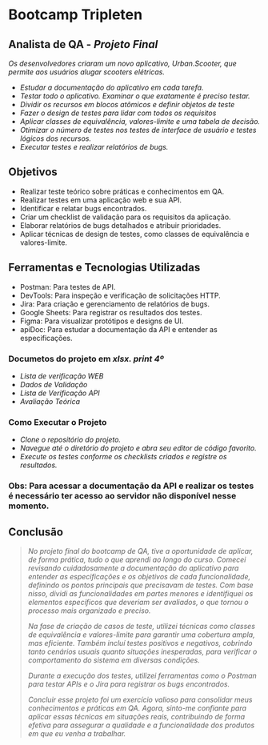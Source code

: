 # Bootcamp Tripleten 
   ## Analista de QA - *Projeto Final*

*Os desenvolvedores criaram um novo aplicativo, Urban.Scooter, que permite aos usuários alugar scooters elétricas.*

- *Estudar a documentação do aplicativo em cada tarefa.*
- *Testar todo o aplicativo. Examinar o que exatamente é preciso testar.*
- *Dividir os recursos em blocos atômicos e definir objetos de teste*
- *Fazer o design de testes para lidar com todos os requisitos*
- *Aplicar classes de equivalência, valores-limite e uma tabela de decisão.*
- *Otimizar o número de testes nos testes de interface de usuário e testes lógicos dos recursos.*
- *Executar testes e realizar relatórios de bugs.*

## Objetivos

- Realizar teste teórico sobre práticas e conhecimentos em QA.
- Realizar testes em uma aplicação web e sua API.
- Identificar e relatar bugs encontrados.
- Criar um checklist de validação para os requisitos da aplicação.
- Elaborar relatórios de bugs detalhados e atribuir prioridades.
- Aplicar técnicas de design de testes, como classes de equivalência e valores-limite.

## Ferramentas e Tecnologias Utilizadas

- Postman: Para testes de API.
- DevTools: Para inspeção e verificação de solicitações HTTP.
- Jira: Para criação e gerenciamento de relatórios de bugs.
- Google Sheets: Para registrar os resultados dos testes.
- Figma: Para visualizar protótipos e designs de UI.
- apiDoc: Para estudar a documentação da API e entender as especificações.

### Documetos do projeto em *xlsx. print 4º*

- *Lista de verificação WEB*
- *Dados de Validação*
- *Lista de Verificação API*
- *Avaliação Teórica*

### Como Executar o Projeto

- *Clone o repositório do projeto.*
- *Navegue até o diretório do projeto e abra seu editor de código favorito.*
- *Execute os testes conforme os checklists criados e registre os resultados.*

### Obs: Para acessar a documentação da API e realizar os testes é necessário ter acesso ao servidor não disponível nesse momento.



## Conclusão

>*No projeto final do bootcamp de QA, tive a oportunidade de aplicar, de forma prática, tudo o que aprendi ao longo do curso. Comecei revisando cuidadosamente a documentação do aplicativo para entender as especificações e os objetivos de cada funcionalidade, definindo os pontos principais que precisavam de testes. Com base nisso, dividi as funcionalidades em partes menores e identifiquei os elementos específicos que deveriam ser avaliados, o que tornou o processo mais organizado e preciso.*
>
>*Na fase de criação de casos de teste, utilizei técnicas como classes de equivalência e valores-limite para garantir uma cobertura ampla, mas eficiente. Também incluí testes positivos e negativos, cobrindo tanto cenários usuais quanto situações inesperadas, para verificar o comportamento do sistema em diversas condições.*
>
>*Durante a execução dos testes, utilizei ferramentas como o Postman para testar APIs e o Jira para registrar os bugs encontrados.*
>
>*Concluir esse projeto foi um exercício valioso para consolidar meus conhecimentos e práticas em QA. Agora, sinto-me confiante para aplicar essas técnicas em situações reais, contribuindo de forma efetiva para assegurar a qualidade e a funcionalidade dos produtos em que eu venha a trabalhar.*
